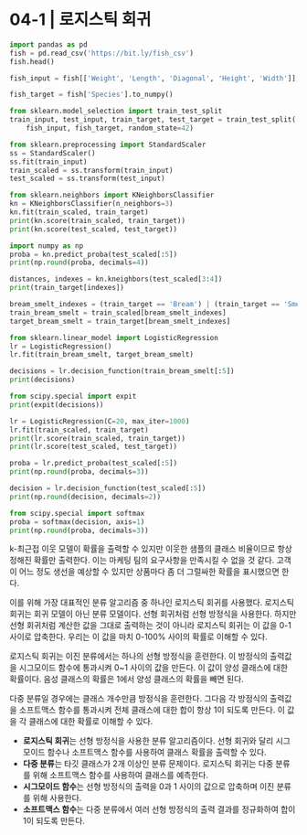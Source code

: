# 04-1 | 로지스틱 회귀

```python
import pandas as pd
fish = pd.read_csv('https://bit.ly/fish_csv')
fish.head()

fish_input = fish[['Weight', 'Length', 'Diagonal', 'Height', 'Width']].to_numpy()

fish_target = fish['Species'].to_numpy()

from sklearn.model_selection import train_test_split
train_input, test_input, train_target, test_target = train_test_split(
    fish_input, fish_target, random_state=42)

from sklearn.preprocessing import StandardScaler
ss = StandardScaler()
ss.fit(train_input)
train_scaled = ss.transform(train_input)
test_scaled = ss.transform(test_input)

from sklearn.neighbors import KNeighborsClassifier
kn = KNeighborsClassifier(n_neighbors=3)
kn.fit(train_scaled, train_target)
print(kn.score(train_scaled, train_target))
print(kn.score(test_scaled, test_target))

import numpy as np
proba = kn.predict_proba(test_scaled[:5])
print(np.round(proba, decimals=4))

distances, indexes = kn.kneighbors(test_scaled[3:4])
print(train_target[indexes])

bream_smelt_indexes = (train_target == 'Bream') | (train_target == 'Smelt')
train_bream_smelt = train_scaled[bream_smelt_indexes]
target_bream_smelt = train_target[bream_smelt_indexes]

from sklearn.linear_model import LogisticRegression
lr = LogisticRegression()
lr.fit(train_bream_smelt, target_bream_smelt)

decisions = lr.decision_function(train_bream_smelt[:5])
print(decisions)

from scipy.special import expit
print(expit(decisions))

lr = LogisticRegression(C=20, max_iter=1000)
lr.fit(train_scaled, train_target)
print(lr.score(train_scaled, train_target))
print(lr.score(test_scaled, test_target))

proba = lr.predict_proba(test_scaled[:5])
print(np.round(proba, decimals=3))

decision = lr.decision_function(test_scaled[:5])
print(np.round(decision, decimals=2))

from scipy.special import softmax
proba = softmax(decision, axis=1)
print(np.round(proba, decimals=3))
```

k-최근접 이웃 모델이 확률을 출력할 수 있지만 이웃한 샘플의 클래스 비율이므로 항상 정해진 확률만 출력한다. 이는 마케팅 팀의 요구사항을 만족시킬 수 없을 것 같다. 고객이 어느 정도 생선을 예상할 수 있지만 상품마다 좀 더 그럴싸한 확률을 표시했으면 한다.

이를 위해 가장 대표적인 분류 알고리즘 중 하나인 로지스틱 회귀를 사용했다. 로지스틱 회귀는 회귀 모델이 아닌 분류 모델이다. 선형 회귀처럼 선형 방정식을 사용한다. 하지만 선형 회귀처럼 계산한 값을 그대로 출력하는 것이 아니라 로지스틱 회귀는 이 값을 0-1 사이로 압축한다. 우리는 이 값을 마치 0-100% 사이의 확률로 이해할 수 있다.

로지스틱 회귀는 이진 분류에서는 하나의 선형 방정식을 훈련한다. 이 방정식의 출력값을 시그모이드 함수에 통과시켜 0~1 사이의 값을 만든다. 이 값이 양성 클래스에 대한 확률이다. 음성 클래스의 확률은 1에서 양성 클래스의 확률을 빼면 된다.

다중 분류일 경우에는 클래스 개수만큼 방정식을 훈련한다. 그다음 각 방정식의 출력값을 소프트맥스 함수를 통과시켜 전체 클래스에 대한 합이 항상 1이 되도록 만든다. 이 값을 각 클래스에 대한 확률로 이해할 수 있다.

- **로지스틱 회귀**는 선형 방정식을 사용한 분류 알고리즘이다. 선형 회귀와 달리 시그모이드 함수나 소프트맥스 함수를 사용하여 클래스 확률을 출력할 수 있다.
- **다중 분류**는 타깃 클래스가 2개 이상인 분류 문제이다. 로지스틱 회귀는 다중 분류를 위해 소프트맥스 함수를 사용하여 클래스를 예측한다.
- **시그모이드 함수**는 선형 방정식의 출력을 0과 1 사이의 값으로 압축하며 이진 분류를 위해 사용한다.
- **소프트맥스 함수**는 다중 분류에서 여러 선형 방정식의 출력 결과를 정규화하여 합이 1이 되도록 만든다.
